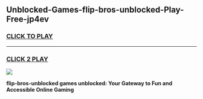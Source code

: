 
## Unblocked-Games-flip-bros-unblocked-Play-Free-jp4ev
<h3>
<a href="https://premium76.site?title=flip-bros-unblocked&ref=23A">CLICK TO PLAY</a></h3>
<hr>

<h3>
<a href="https://premium76.site?title=flip-bros-unblocked&ref=23A">CLICK 2 PLAY</a>
  
</h3>

<a href="https://premium76.site?title=flip-bros-unblocked&ref=23A"><img src="https://clearcache.store/games.png"></a>


**flip-bros-unblocked games unblocked: Your Gateway to Fun and Accessible Online Gaming**
